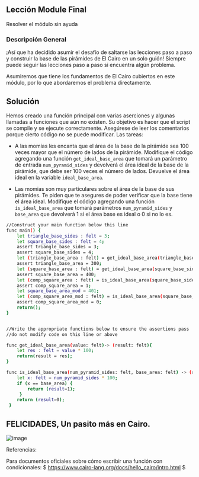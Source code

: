 ## Lección Module Final

Resolver el módulo sin ayuda

### Descripción General

¡Así que ha decidido asumir el desafío de saltarse las lecciones paso a paso y construir la base de las pirámides de El Cairo en un solo guión! Siempre puede seguir las lecciones paso a paso si encuentra algún problema.

Asumiremos que tiene los fundamentos de El Cairo cubiertos en este módulo, por lo que abordaremos el problema directamente.

## Solución

Hemos creado una función principal con varias aserciones y algunas llamadas a funciones que aún no existen. Su objetivo es hacer que el script se compile y se ejecute correctamente. Asegúrese de leer los comentarios porque cierto código no se puede modificar. Las tareas:

* A  las momias les encanta que el área de la base de la pirámide sea 100 veces mayor que el número de lados de la pirámide. Modifique el código agregando una función `get_ideal_base_area` que tomará un parámetro de entrada `num_pyramid_sides` y devolverá el área ideal de la base de la pirámide, que debe ser 100 veces el número de lados. Devuelve el área ideal en la variable `ideal_base_area`.

* Las momias son muy particulares sobre el área de la base de sus pirámides. Te piden que te asegures de poder verificar que la base tiene el área ideal. Modifique el código agregando una función `is_ideal_base_area` que tomará parámetros `num_pyramid_sides` y `base_area` que devolverá 1 si el área base es ideal o 0 si no lo es.

```bash
//Construct your main function below this line
func main() {
    let triangle_base_sides : felt = 3;
    let square_base_sides : felt = 4;
    assert triangle_base_sides = 3;
    assert square_base_sides = 4;
    let (triangle_base_area : felt) = get_ideal_base_area(triangle_base_sides);
    assert triangle_base_area = 300;
    let (square_base_area : felt) = get_ideal_base_area(square_base_sides);
    assert square_base_area = 400;
    let (comp_square_area : felt) = is_ideal_base_area(square_base_sides,square_base_area);
    assert comp_square_area = 1;
    let square_base_area_mod = 401;
    let (comp_square_area_mod : felt) = is_ideal_base_area(square_base_sides,square_base_area_mod);
    assert comp_square_area_mod = 0;
    return();
}


//Write the appropriate functions below to ensure the assertions pass
//do not modify code on this line or above

func get_ideal_base_area(value: felt)-> (result: felt){
    let res : felt = value * 100;
    return(result = res);
}

func is_ideal_base_area(num_pyramid_sides: felt, base_area: felt) -> (result: felt){
    let x: felt = num_pyramid_sides * 100;
    if (x == base_area) {
        return (result=1);
     }
    return (result=0);
 } 
 ```

 ## FELICIDADES, Un pasito más en Cairo.
 ![image](lección-module/module0-complete.png "Module complete")

Referencias:

Para documentos oficiales sobre cómo escribir una función con condicionales: $  https://www.cairo-lang.org/docs/hello_cairo/intro.html $ ﻿


